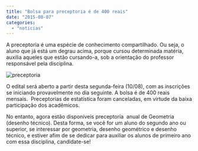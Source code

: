 ```yaml
---
title: "Bolsa para preceptoria é de 400 reais"
date: "2015-08-07"
categories: 
  - "noticias"
---
```




A preceptoria é uma espécie de conhecimento compartilhado. Ou seja, o aluno que já está um degrau acima, porque cursou determinada matéria, auxilia aqueles que estão cursando-a, sob a orientação do professor responsável pela disciplina.

<!--more-->

![preceptoria](/img/antigo/2015/08/preceptoria.jpg)

O edital será aberto a partir desta segunda-feira (10/08), com as inscrições se iniciando provavelmente no dia seguinte. A bolsa é de 400 reais mensais.  Preceptorias de estatística foram canceladas, em virtude da baixa participação dos acadêmicos.

No entanto, agora estão disponíveis preceptoria  anual de Geometria (desenho técnico). Desta forma, se você for um aluno do segundo ano ou superior, se interessar por geometria, desenho geométrico e desenho técnico, e estiver afim de se dedicar para auxiliar os alunos de primeiro ano com essa disciplina, candidate-se!
